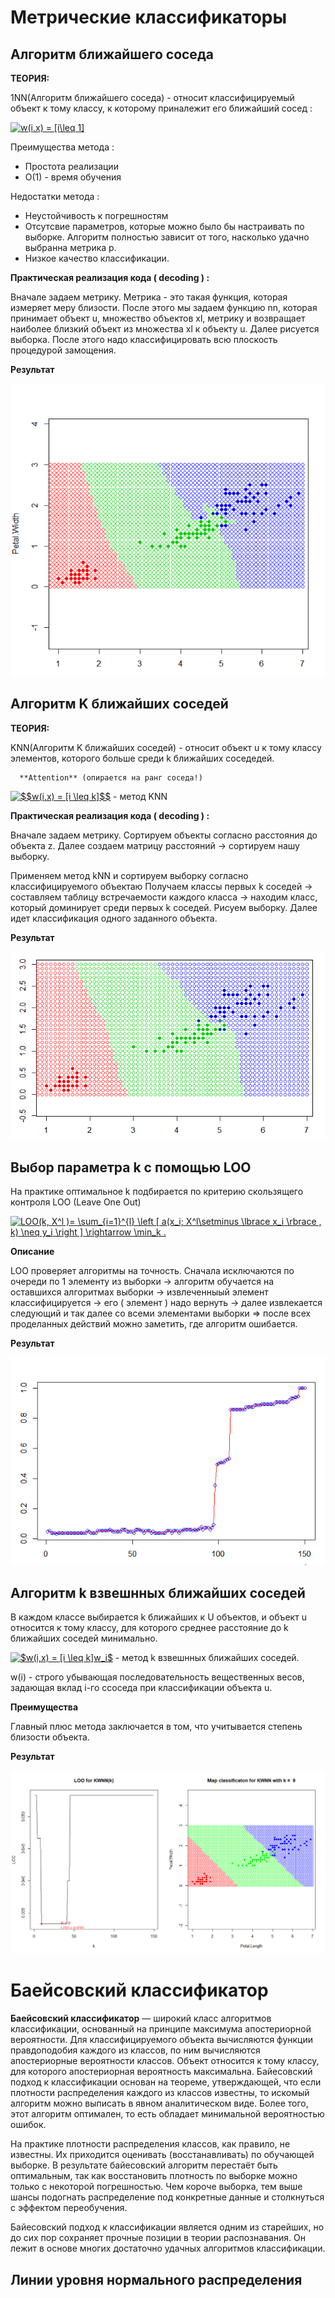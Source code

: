 # Метрические классификаторы

## Алгоритм ближайшего соседа
 **ТЕОРИЯ:**
 
1NN(Алгоритм ближайшего соседа) - относит классифицируемый объект к тому  классу, к которому приналежит его ближайший сосед :
 
 <a href="https://www.codecogs.com/eqnedit.php?latex=w(i,x)&space;=&space;[i\leq&space;1]" target="_blank"><img src="https://latex.codecogs.com/gif.latex?w(i,x)&space;=&space;[i\leq&space;1]" title="w(i,x) = [i\leq 1]" /></a>
    
    
  Преимущества метода :
  
   - Простота реализации
   - O(1) - время обучения
     
  Недостатки метода :
  
   - Неустойчивость к погрешностям
   - Отсутсвие параметров, которые можно было бы настраивать по выборке. Алгоритм полностью зависит от того, насколько удачно выбранна метрика p.
   - Низкое качество классификации.
      
 
 **Практическая реализация кода ( decoding ) :**
 
   Вначале задаем метрику. Метрика - это такая функция, которая измеряет меру близости.
    После этого мы задаем функцию nn, которая принимает  объект u, множество объектов xl, метрику и возвращает наиболее близкий объект из множества xl к объекту u. Далее рисуется выборка. После этого надо классифицировать всю плоскость процедурой замощения.
   
   
  **Результат**
  
  ![1NN](https://github.com/peilivanov/peilivanovpavelSMPR/blob/master/%D0%A1%D0%BD%D0%B8%D0%BC%D0%BE%D0%BA2345.PNG)
  
  ## Алгоритм K ближайших соседей
   **ТЕОРИЯ:**
   
   KNN(Алгоритм K ближайших соседей) - относит объект u к тому классу элементов, которого больше среди k ближайших соседедей.
      
      **Attention** (опирается на ранг соседа!)
      
   <a href="https://www.codecogs.com/eqnedit.php?latex=$$w(i,x)&space;=&space;[i&space;\leq&space;k]$$" target="_blank"><img src="https://latex.codecogs.com/gif.latex?$$w(i,x)&space;=&space;[i&space;\leq&space;k]$$" title="$$w(i,x) = [i \leq k]$$" /></a> - метод KNN
      
      
   **Практическая реализация кода ( decoding ) :**
   
   Вначале задаем метрику. 
   Сортируем объекты согласно расстояния до объекта z. Далее создаем матрицу расстояний -> сортируем нашу выборку. 
     
   Применяем метод kNN и сортируем выборку согласно классифицируемого объектаю
   Получаем классы первых k соседей ->  составляем таблицу встречаемости каждого класса -> находим класс, который доминирует среди первых k соседей. Рисуем выборку. Далее идет классификация одного заданного объекта.
   
   
 **Результат**
 
 ![KNN](https://github.com/peilivanov/peilivanovpavelSMPR/blob/master/knnPic.PNG)
 
 ## Выбор параметра k с помощью LOO
 На практике оптимальное k подбирается по критерию скользящего контроля LOO (Leave One Out)
 
 <a href="https://www.codecogs.com/eqnedit.php?latex=LOO(k,&space;X^l&space;)=&space;\sum_{i=1}^{l}&space;\left&space;[&space;a(x_i;&space;X^l\setminus&space;\lbrace&space;x_i&space;\rbrace&space;,&space;k)&space;\neq&space;y_i&space;\right&space;]&space;\rightarrow&space;\min_k&space;." target="_blank"><img src="https://latex.codecogs.com/gif.latex?LOO(k,&space;X^l&space;)=&space;\sum_{i=1}^{l}&space;\left&space;[&space;a(x_i;&space;X^l\setminus&space;\lbrace&space;x_i&space;\rbrace&space;,&space;k)&space;\neq&space;y_i&space;\right&space;]&space;\rightarrow&space;\min_k&space;." title="LOO(k, X^l )= \sum_{i=1}^{l} \left [ a(x_i; X^l\setminus \lbrace x_i \rbrace , k) \neq y_i \right ] \rightarrow \min_k ." /></a>
 
 **Описание**
 
 LOO проверяет алгоритмы на точность. Сначала исключаются по очереди по 1 элементу из выборки -> алгоритм обучается на оставшихся алгоритмах выборки -> извлеченныый элемент классифицируется ->  его ( элемент ) надо вернуть -> далее извлекается следующий и так далее со всеми элементами выборки => после всех проделанных действий можно заметить, где алгоритм ошибается.
 
 
 **Результат**
 
 ![LOO](https://github.com/peilivanov/peilivanovpavelSMPR/blob/master/looPic.PNG)
 
 ## Алгоритм k взвешнных ближайших соседей
 В каждом классе выбирается k ближайших к U объектов, и объект u относится к тому классу, для которого среднее расстояние до k ближайших соседей минимально.
 
 <a href="https://www.codecogs.com/eqnedit.php?latex=$w(i,x)&space;=&space;[i&space;\leq&space;k]w_i$" target="_blank"><img src="https://latex.codecogs.com/gif.latex?$w(i,x)&space;=&space;[i&space;\leq&space;k]w_i$" title="$w(i,x) = [i \leq k]w_i$" /></a> - метод k взвешнных ближайших соседей.
 
 w(i) - строго убывающая последовательность вещественных весов, задающая вклад i-го ссоседа при классификации объекта u.
 
 **Преимущества**
 
  Главный плюс метода заключается в том, что учитывается степень близости объекта.
  
  **Результат**
  
  ![kWNN](https://github.com/peilivanov/peilivanovpavelSMPR/blob/master/KWNNpic.png)
  
  # Баейсовский классификатор
  
  **Баейсовский классификатор** — широкий класс алгоритмов классификации, основанный на принципе максимума апостериорной вероятности. Для классифицируемого объекта вычисляются функции правдоподобия каждого из классов, по ним вычисляются апостериорные вероятности классов. Объект относится к тому классу, для которого апостериорная вероятность максимальна. 
  Байесовский подход к классификации основан на теореме, утверждающей, что если плотности распределения каждого из классов известны, то искомый алгоритм можно выписать в явном аналитическом виде. Более того, этот алгоритм оптимален, то есть обладает минимальной вероятностью ошибок.

На практике плотности распределения классов, как правило, не известны. Их приходится оценивать (восстанавливать) по обучающей выборке. В результате байесовский алгоритм перестаёт быть оптимальным, так как восстановить плотность по выборке можно только с некоторой погрешностью. Чем короче выборка, тем выше шансы подогнать распределение под конкретные данные и столкнуться с эффектом переобучения.

Байесовский подход к классификации является одним из старейших, но до сих пор сохраняет прочные позиции в теории распознавания. Он лежит в основе многих достаточно удачных алгоритмов классификации. 

## Линии уровня нормального распределения

 
 
 
   

